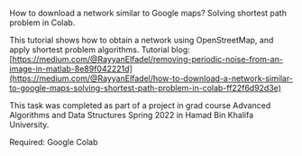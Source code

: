 How to download a network similar to Google maps? Solving shortest path problem in Colab.

This tutorial shows how to obtain a network using OpenStreetMap, and apply shortest problem algorithms.
Tutorial blog:[https://medium.com/@RayyanElfadel/removing-periodic-noise-from-an-image-in-matlab-8e89f042221d](https://medium.com/@RayyanElfadel/how-to-download-a-network-similar-to-google-maps-solving-shortest-path-problem-in-colab-ff22f6d92d3e)



This task was completed as part of a project in grad course Advanced Algorithms and Data Structures Spring 2022 in Hamad Bin Khalifa University.

Required: Google Colab
